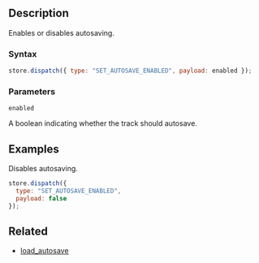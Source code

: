 ## Description

Enables or disables autosaving.

### Syntax

```javascript
store.dispatch({ type: "SET_AUTOSAVE_ENABLED", payload: enabled });
```

### Parameters

`enabled`

A boolean indicating whether the track should autosave.

## Examples

Disables autosaving.

```javascript
store.dispatch({
  type: "SET_AUTOSAVE_ENABLED",
  payload: false
});
```

## Related

- [load_autosave](./load_autosave.md)
